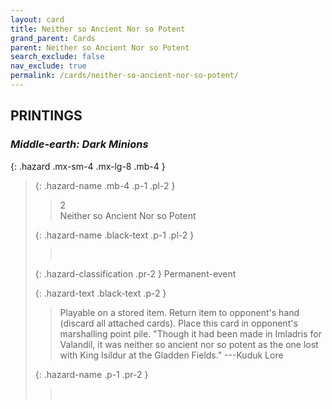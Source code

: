 ```yaml
---
layout: card
title: Neither so Ancient Nor so Potent
grand_parent: Cards
parent: Neither so Ancient Nor so Potent
search_exclude: false
nav_exclude: true
permalink: /cards/neither-so-ancient-nor-so-potent/
---
```


## PRINTINGS


### _Middle-earth: Dark Minions_

{: .hazard .mx-sm-4 .mx-lg-8 .mb-4 }
> {: .hazard-name .mb-4 .p-1 .pl-2 }
> > <div class="hazard-mp">2</div>
> > <div class="card-name">Neither so Ancient Nor so Potent</div>
>
> {: .hazard-name .black-text .p-1 .pl-2 }
> > &nbsp;
>
> {: .hazard-classification .pr-2 }
> Permanent-event
>
> {: .hazard-text .black-text .p-2 }
> > Playable on a stored item. Return item to opponent's hand (discard all attached cards). Place this card in opponent's marshalling point pile.  "Though it had been made in Imladris for Valandil, it was neither so ancient nor so potent as the one lost with King Isildur at the Gladden Fields." ---Kuduk Lore 
>
> {: .hazard-name .p-1 .pr-2 }
> > <div class="card-shield"></div>
> > <div class="card-corruption">&nbsp;</div>
